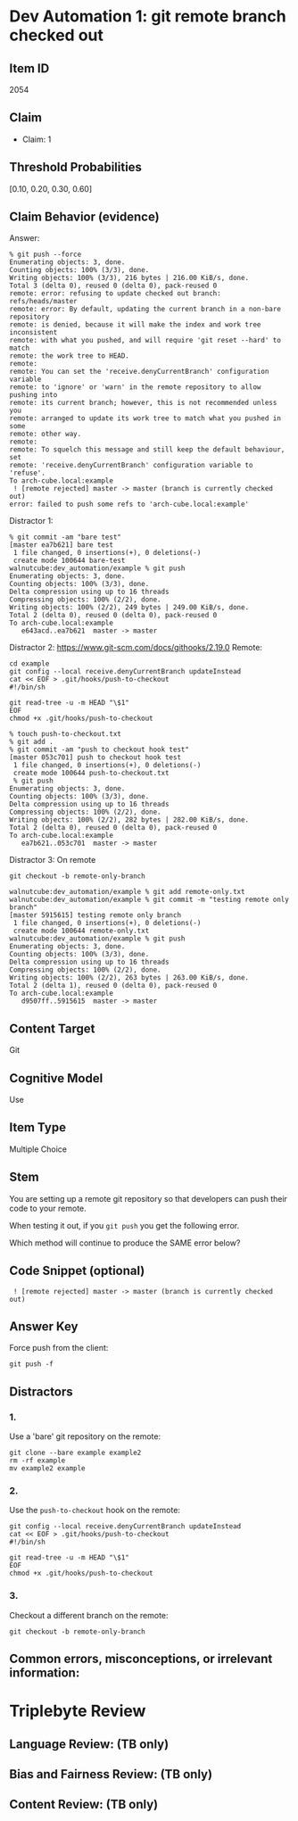 # Dev Automation 1: git remote branch checked out


## Item ID
2054

## Claim

- Claim: 1

## Threshold Probabilities

[0.10, 0.20, 0.30, 0.60]

## Claim Behavior (evidence)

Answer:
```
% git push --force
Enumerating objects: 3, done.
Counting objects: 100% (3/3), done.
Writing objects: 100% (3/3), 216 bytes | 216.00 KiB/s, done.
Total 3 (delta 0), reused 0 (delta 0), pack-reused 0
remote: error: refusing to update checked out branch: refs/heads/master
remote: error: By default, updating the current branch in a non-bare repository
remote: is denied, because it will make the index and work tree inconsistent
remote: with what you pushed, and will require 'git reset --hard' to match
remote: the work tree to HEAD.
remote: 
remote: You can set the 'receive.denyCurrentBranch' configuration variable
remote: to 'ignore' or 'warn' in the remote repository to allow pushing into
remote: its current branch; however, this is not recommended unless you
remote: arranged to update its work tree to match what you pushed in some
remote: other way.
remote: 
remote: To squelch this message and still keep the default behaviour, set
remote: 'receive.denyCurrentBranch' configuration variable to 'refuse'.
To arch-cube.local:example
 ! [remote rejected] master -> master (branch is currently checked out)
error: failed to push some refs to 'arch-cube.local:example'
```

Distractor 1:
```
% git commit -am "bare test"
[master ea7b621] bare test
 1 file changed, 0 insertions(+), 0 deletions(-)
 create mode 100644 bare-test
walnutcube:dev_automation/example % git push
Enumerating objects: 3, done.
Counting objects: 100% (3/3), done.
Delta compression using up to 16 threads
Compressing objects: 100% (2/2), done.
Writing objects: 100% (2/2), 249 bytes | 249.00 KiB/s, done.
Total 2 (delta 0), reused 0 (delta 0), pack-reused 0
To arch-cube.local:example
   e643acd..ea7b621  master -> master
```

Distractor 2:
https://www.git-scm.com/docs/githooks/2.19.0
Remote:
```
cd example
git config --local receive.denyCurrentBranch updateInstead
cat << EOF > .git/hooks/push-to-checkout
#!/bin/sh

git read-tree -u -m HEAD "\$1"
EOF
chmod +x .git/hooks/push-to-checkout
```
```
% touch push-to-checkout.txt
% git add .
% git commit -am "push to checkout hook test"
[master 053c701] push to checkout hook test
 1 file changed, 0 insertions(+), 0 deletions(-)
 create mode 100644 push-to-checkout.txt
 % git push
Enumerating objects: 3, done.
Counting objects: 100% (3/3), done.
Delta compression using up to 16 threads
Compressing objects: 100% (2/2), done.
Writing objects: 100% (2/2), 282 bytes | 282.00 KiB/s, done.
Total 2 (delta 0), reused 0 (delta 0), pack-reused 0
To arch-cube.local:example
   ea7b621..053c701  master -> master
```

Distractor 3:
On remote
```
git checkout -b remote-only-branch
```
```
walnutcube:dev_automation/example % git add remote-only.txt 
walnutcube:dev_automation/example % git commit -m "testing remote only branch"
[master 5915615] testing remote only branch
 1 file changed, 0 insertions(+), 0 deletions(-)
 create mode 100644 remote-only.txt
walnutcube:dev_automation/example % git push
Enumerating objects: 3, done.
Counting objects: 100% (3/3), done.
Delta compression using up to 16 threads
Compressing objects: 100% (2/2), done.
Writing objects: 100% (2/2), 263 bytes | 263.00 KiB/s, done.
Total 2 (delta 1), reused 0 (delta 0), pack-reused 0
To arch-cube.local:example
   d9507ff..5915615  master -> master
```


## Content Target

Git


## Cognitive Model
Use


## Item Type
Multiple Choice


## Stem
You are setting up a remote git repository so that developers can push their code to your remote.

When testing it out, if you `git push` you get the following error.

Which method will continue to produce the SAME error below?


## Code Snippet (optional)
```
 ! [remote rejected] master -> master (branch is currently checked out)
```


## Answer Key
Force push from the client:
```
git push -f
```

## Distractors
### 1.
Use a 'bare' git repository on the remote:
```
git clone --bare example example2
rm -rf example
mv example2 example
```


### 2.
Use the `push-to-checkout` hook on the remote:
```
git config --local receive.denyCurrentBranch updateInstead
cat << EOF > .git/hooks/push-to-checkout
#!/bin/sh

git read-tree -u -m HEAD "\$1"
EOF
chmod +x .git/hooks/push-to-checkout
```


### 3.
Checkout a different branch on the remote:
```
git checkout -b remote-only-branch
```


## Common errors, misconceptions, or irrelevant information:



# Triplebyte Review


## Language Review: (TB only)


## Bias and Fairness Review: (TB only)


## Content Review: (TB only)

